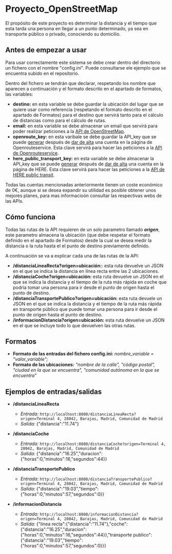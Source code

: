 # Proyecto_OpenStreetMap
El propósito de este proyecto es determinar la distancia y el tiempo que esta tarda una persona en llegar a un punto determinado, ya sea en transporte público o privado, conociendo su domicilio.

## Antes de empezar a usar
Para usar correctamente este sistema se debe crear dentro del directorio un fichero con el nombre "config.ini". Puede consultarse ele ejemplo que se encuentra subido en el repositorio.

Dentro del fichero se tendrán que declarar, respetando los nombre que aparecen a continuación y el formato descrito en el apartado de formatos, las variables:
* **destino:** en esta variable se debe guardar la ubicación del lugar que se quiere usar como referencia (respetando el formato descrito en el apartado de Formatos) para el destino que servirá tanto para el cálculo de distancias como para el cálculo de rutas.
* **email:** en esta variable se debe almacenar un email que servirá para poder realizar peticiones a la [API de OpenStreetMap](https://nominatim.org/release-docs/develop/api/Overview/).
* **openroute_key:** en esta varibale se debe guardar la API_key que se puede [generar](https://openrouteservice.org/dev/#/home) después de [dar de alta](https://openrouteservice.org/dev/#/signup) una cuenta en la página de Openrouteservice. Esta clave servirá para hacer las peticiones a la [API de Openrouteservice](https://openrouteservice.org/dev/#/api-docs).
* **here_public_transport_key:** en esta variable se debe almacenar la API_key que se puede [generar](https://platform.here.com/admin/apps) después de [dar de alta](https://platform.here.com/sign-up?step=verify-identity) una cuenta en la página de HERE. Esta clave servirá para hacer las peticiones a la [API de HERE public transit](https://developer.here.com/documentation/public-transit/dev_guide/index.html).

Todas las cuentas mencionadas anteriormente tienen un coste económico de  0€, aunque si se desea expandir su utilidad es posible obtener unos mejores planes, para mas informacioón consultar las respectivas webs de las APIs.
## Cómo funciona
Todas las rutas de la API requieren de un solo parametro llamado ***origen***, este parametro almacena la ubicación (que debe respetar el formato definido en el apartado de Formatos) desde la cual se desea medir la distancia o la ruta hasta el el punto de destino previamente definido.

A continuación se va a explicar cada una de las rutas de la API:
* **/distanciaLineaRecta?origen=ubicación:**: esta ruta devuelve un JSON en el que se indíca la distancia en línea recta entre las 2 ubicaciones.
* **/distanciaCoche?origen=ubicación:** esta ruta devuelve un JSON en el que se indíca la distancia y el tiempo de la ruta más rápida en coche que podría tomar una persona para ir desde el punto de origen hasta el punto de destino.
* **/distanciaTransportePublico?origen=ubicación:** esta ruta devuele un JSON en el que se indíca la distancia y el tiempo de la ruta más rápida en transporte público que puede tomar una persona para ir desde el punto de origen hasta el punto de destino.
* **/informacionDistancia?origen=ubicación:** esta ruta devuelve un JSON en el que se incluye todo lo que devuelven las otras rutas.

## Formatos
* **Formato de las entradas del fichero config.ini:** *nombre_variable = "valor_variable";*
* **Formato de las ubicaciones:** *"nombre de la calle", "código postal", "ciudad en la que se encuentra", "comunidad autónoma en la que se encuentra"*

## Ejemplos de entradas/salidas
* **/distanciaLineaRecta**
  * *Entrada:* ```http://localhost:8080/distanciaLineaRecta?origen=Terminal 4, 28042, Barajas, Madrid, Comunidad de Madrid```
  * *Salida:* {"distancia":"11.74"}
* **/distanciaCoche**
  * *Entrada:* ```http://localhost:8080/distanciaCoche?origen=Terminal 4, 28042, Barajas, Madrid, Comunidad de Madrid```
  * *Salida:* {"distancia":"16.25","duracion":{"horas":0,"minutos":16,"segundos":44}}

* **/distanciaTransportePublico**
  * *Entrada:* ```http://localhost:8080/distanciaTransportePublico?origen=Terminal 4, 28042, Barajas, Madrid, Comunidad de Madrid```
  * *Salida:* {"distancia":"19.03","tiempo":{"horas":0,"minutos":57,"segundos":0}}

* **/informacionDistancia**
  * *Entrada:* ```http://localhost:8080/informacionDistancia?origen=Terminal 4, 28042, Barajas, Madrid, Comunidad de Madrid```
  * *Salida:* {"linea recta":{"distancia":"11.74"},"coche":{"distancia":"16.25","duracion":{"horas":0,"minutos":16,"segundos":44}},"transporte publico":{"distancia":"19.03","tiempo":{"horas":0,"minutos":57,"segundos":0}}}

